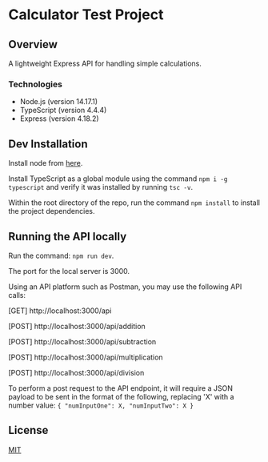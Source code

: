 # Calculator Test Project

## Overview
A lightweight Express API for handling simple calculations.

### Technologies
* Node.js (version 14.17.1)
* TypeScript (version 4.4.4)
* Express (version 4.18.2)

## Dev Installation

Install node from [here](https://nodejs.org/en/download/).

Install TypeScript as a global module using the command `npm i -g typescript` and verify it was installed by running `tsc -v`.

Within the root directory of the repo, run the command `npm install` to install the project dependencies.

## Running the API locally

Run the command: `npm run dev`.

The port for the local server is 3000.

Using an API platform such as Postman, you may use the following API calls:

[GET] http://localhost:3000/api

[POST] http://localhost:3000/api/addition

[POST] http://localhost:3000/api/subtraction

[POST] http://localhost:3000/api/multiplication

[POST] http://localhost:3000/api/division

To perform a post request to the API endpoint, it will require a JSON payload to be sent in the format of the following, replacing 'X' with a number value:
`{
    "numInputOne": X,
    "numInputTwo": X
}`

## License
[MIT](https://choosealicense.com/licenses/mit/)
